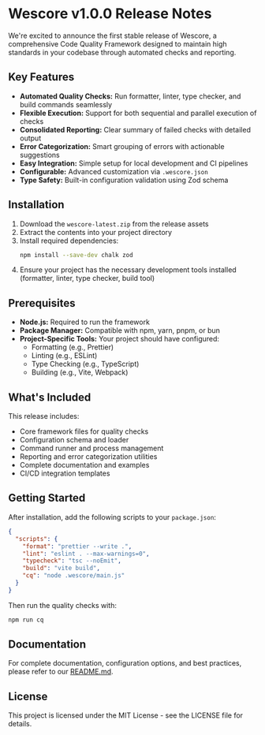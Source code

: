 # Wescore v1.0.0 Release Notes

We're excited to announce the first stable release of Wescore, a comprehensive Code Quality Framework designed to maintain high standards in your codebase through automated checks and reporting.

## Key Features

- **Automated Quality Checks:** Run formatter, linter, type checker, and build commands seamlessly
- **Flexible Execution:** Support for both sequential and parallel execution of checks
- **Consolidated Reporting:** Clear summary of failed checks with detailed output
- **Error Categorization:** Smart grouping of errors with actionable suggestions
- **Easy Integration:** Simple setup for local development and CI pipelines
- **Configurable:** Advanced customization via `.wescore.json`
- **Type Safety:** Built-in configuration validation using Zod schema

## Installation

1. Download the `wescore-latest.zip` from the release assets
2. Extract the contents into your project directory
3. Install required dependencies:
   ```bash
   npm install --save-dev chalk zod
   ```
4. Ensure your project has the necessary development tools installed (formatter, linter, type checker, build tool)

## Prerequisites

- **Node.js:** Required to run the framework
- **Package Manager:** Compatible with npm, yarn, pnpm, or bun
- **Project-Specific Tools:** Your project should have configured:
  - Formatting (e.g., Prettier)
  - Linting (e.g., ESLint)
  - Type Checking (e.g., TypeScript)
  - Building (e.g., Vite, Webpack)

## What's Included

This release includes:
- Core framework files for quality checks
- Configuration schema and loader
- Command runner and process management
- Reporting and error categorization utilities
- Complete documentation and examples
- CI/CD integration templates

## Getting Started

After installation, add the following scripts to your `package.json`:

```json
{
  "scripts": {
    "format": "prettier --write .",
    "lint": "eslint . --max-warnings=0",
    "typecheck": "tsc --noEmit",
    "build": "vite build",
    "cq": "node .wescore/main.js"
  }
}
```

Then run the quality checks with:
```bash
npm run cq
```

## Documentation

For complete documentation, configuration options, and best practices, please refer to our [README.md](README.md).

## License

This project is licensed under the MIT License - see the LICENSE file for details.